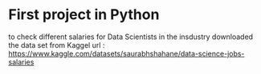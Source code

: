 # First project in Python 
to check different salaries for Data Scientists in the insdustry 
downloaded the data set from Kaggel 
url : https://www.kaggle.com/datasets/saurabhshahane/data-science-jobs-salaries
